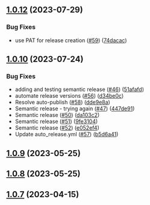 ## [1.0.12](https://github.com/telnetdoogie/docker-par2cmdline/compare/v1.0.10...v1.0.12) (2023-07-29)


### Bug Fixes

* use PAT for release creation ([#59](https://github.com/telnetdoogie/docker-par2cmdline/issues/59)) ([74dacac](https://github.com/telnetdoogie/docker-par2cmdline/commit/74dacacda47d9b7ec19fb68f603a12fd4a5e7d80))



## [1.0.10](https://github.com/telnetdoogie/docker-par2cmdline/compare/v1.0.9...v1.0.10) (2023-07-24)


### Bug Fixes

* adding and testing semantic release ([#46](https://github.com/telnetdoogie/docker-par2cmdline/issues/46)) ([51afafd](https://github.com/telnetdoogie/docker-par2cmdline/commit/51afafdd2c3a432108d279989676c8dd2c057775))
* automate release versions ([#56](https://github.com/telnetdoogie/docker-par2cmdline/issues/56)) ([d34be0c](https://github.com/telnetdoogie/docker-par2cmdline/commit/d34be0c191b9cc3f5a9b71ebfb5374189ce57412))
* Resolve auto-publish ([#58](https://github.com/telnetdoogie/docker-par2cmdline/issues/58)) ([dde9e8a](https://github.com/telnetdoogie/docker-par2cmdline/commit/dde9e8ab8c99869a68b52847ad4a68ae70b7317c))
* Semantic release - trying again ([#47](https://github.com/telnetdoogie/docker-par2cmdline/issues/47)) ([447de91](https://github.com/telnetdoogie/docker-par2cmdline/commit/447de91ec1c2d35b3dedd9dfea128a35561359e2))
* Semantic release ([#50](https://github.com/telnetdoogie/docker-par2cmdline/issues/50)) ([da103c2](https://github.com/telnetdoogie/docker-par2cmdline/commit/da103c224e8ca4ffe13b29f13a4a74ed4366557f))
* Semantic release ([#51](https://github.com/telnetdoogie/docker-par2cmdline/issues/51)) ([9fe3104](https://github.com/telnetdoogie/docker-par2cmdline/commit/9fe3104f192d044519b75d587d17d9577b56dd94))
* Semantic release ([#52](https://github.com/telnetdoogie/docker-par2cmdline/issues/52)) ([e052ef4](https://github.com/telnetdoogie/docker-par2cmdline/commit/e052ef40e31f09bcf17533ff49628b881d1c57e6))
* Update auto_release.yml ([#57](https://github.com/telnetdoogie/docker-par2cmdline/issues/57)) ([b5d6a41](https://github.com/telnetdoogie/docker-par2cmdline/commit/b5d6a41c6e6174dac098d61a80006cc544188710))



## [1.0.9](https://github.com/telnetdoogie/docker-par2cmdline/compare/v1.0.8...v1.0.9) (2023-05-25)



## [1.0.8](https://github.com/telnetdoogie/docker-par2cmdline/compare/v1.0.7...v1.0.8) (2023-05-25)



## [1.0.7](https://github.com/telnetdoogie/docker-par2cmdline/compare/v1.0.6...v1.0.7) (2023-04-15)



